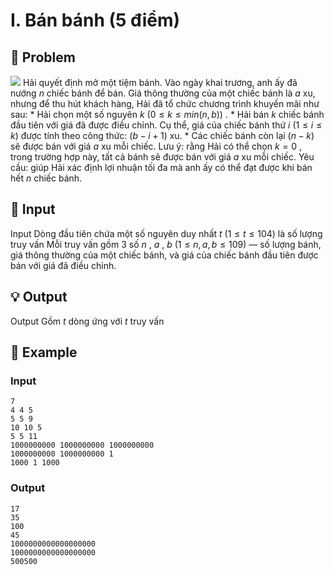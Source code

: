 # I. Bán bánh (5 điểm)

## 📖 Problem

![](https://espresso.codeforces.com/99a84493e4f86e9332ee712ecda552b5b65bb040.png)
Hải quyết định mở một tiệm bánh. Vào ngày khai trương, anh ấy đã nướng
$n$
chiếc bánh để bán. Giá thông thường của một chiếc bánh là
$a$
xu, nhưng để thu hút khách hàng, Hải đã tổ chức chương trình khuyến mãi như sau:
*
Hải chọn một số nguyên
$k$
$(0 ≤k≤min(n,b))$
.
*
Hải bán
$k$
chiếc bánh đầu tiên với giá đã được điều chỉnh. Cụ thể, giá của chiếc bánh thứ
$i$
$(1 ≤i≤k)$
được tính theo công thức:
$(b-i+ 1)$
xu.
*
Các chiếc bánh còn lại
$(n-k)$
sẽ được bán với giá
$a$
xu mỗi chiếc.
Lưu ý:
rằng Hải có thể chọn
$k= 0$
, trong trường hợp này, tất cả bánh sẽ được bán với giá
$a$
xu mỗi chiếc.
Yêu cầu:
giúp Hải xác định lợi nhuận tối đa mà anh ấy có thể đạt được khi bán hết
$n$
chiếc bánh.


## 🧩 Input

Input
Dòng đầu tiên chứa một số nguyên duy nhất
$t$
$(1 ≤t≤ 104)$
là số lượng truy vấn
Mỗi truy vấn gồm
$3$
số
$n$
,
$a$
,
$b$
$(1 ≤n,a,b≤ 109)$
— số lượng bánh, giá thông thường của một chiếc bánh, và giá của chiếc bánh đầu tiên được bán với giá đã điều chỉnh.


## 💡 Output

Output
Gồm
$t$
dòng ứng với
$t$
truy vấn


## 🧠 Example

### Input

```text
7
4 4 5
5 5 9
10 10 5
5 5 11
1000000000 1000000000 1000000000
1000000000 1000000000 1
1000 1 1000
```

### Output

```text
17
35
100
45
1000000000000000000
1000000000000000000
500500
```


